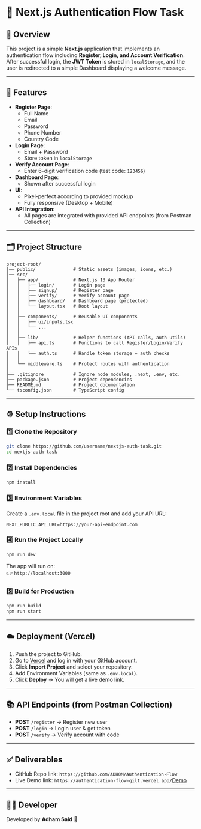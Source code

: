 # 🦷 Next.js Authentication Flow Task

## 📌 Overview

This project is a simple **Next.js** application that implements an authentication flow including **Register, Login, and Account Verification**.  
After successful login, the **JWT Token** is stored in `localStorage`, and the user is redirected to a simple Dashboard displaying a welcome message.

---

## 🚀 Features

- **Register Page**:
  - Full Name
  - Email
  - Password
  - Phone Number
  - Country Code
- **Login Page**:
  - Email + Password
  - Store token in `localStorage`
- **Verify Account Page**:
  - Enter 6-digit verification code (test code: `123456`)
- **Dashboard Page**:
  - Shown after successful login
- **UI**:
  - Pixel-perfect according to provided mockup
  - Fully responsive (Desktop + Mobile)
- **API Integration**:
  - All pages are integrated with provided API endpoints (from Postman Collection)

---

## 🗂 Project Structure

```
project-root/
│── public/              # Static assets (images, icons, etc.)
│── src/
│   ├── app/             # Next.js 13 App Router
│   │   ├── login/       # Login page
│   │   ├── signup/      # Register page
│   │   ├── verify/      # Verify account page
│   │   ├── dashboard/   # Dashboard page (protected)
│   │   └── layout.tsx   # Root layout
│   │
│   ├── components/      # Reusable UI components
│   │   ├── ui/inputs.tsx
│   │   └── ...
│   │
│   ├── lib/             # Helper functions (API calls, auth utils)
│   │   ├── api.ts       # Functions to call Register/Login/Verify APIs
│   │   └── auth.ts      # Handle token storage + auth checks
│   │
│   └── middleware.ts    # Protect routes with authentication
│
├── .gitignore           # Ignore node_modules, .next, .env, etc.
├── package.json         # Project dependencies
├── README.md            # Project documentation
└── tsconfig.json        # TypeScript config
```

---

## ⚙️ Setup Instructions

### 1️⃣ Clone the Repository

```bash
git clone https://github.com/username/nextjs-auth-task.git
cd nextjs-auth-task
```

### 2️⃣ Install Dependencies

```bash
npm install
```

### 3️⃣ Environment Variables

Create a `.env.local` file in the project root and add your API URL:

```
NEXT_PUBLIC_API_URL=https://your-api-endpoint.com
```

### 4️⃣ Run the Project Locally

```bash
npm run dev
```

The app will run on:  
👉 `http://localhost:3000`

### 5️⃣ Build for Production

```bash
npm run build
npm run start
```

---

## ☁️ Deployment (Vercel)

1. Push the project to GitHub.
2. Go to [Vercel](https://vercel.com/) and log in with your GitHub account.
3. Click **Import Project** and select your repository.
4. Add Environment Variables (same as `.env.local`).
5. Click **Deploy** → You will get a live demo link.

---

## 📚 API Endpoints (from Postman Collection)

- **POST** `/register` → Register new user
- **POST** `/login` → Login user & get token
- **POST** `/verify` → Verify account with code

---

## ✅ Deliverables

- GitHub Repo link: `https://github.com/ADH0M/Authentication-Flow`
- Live Demo link: `https://authentication-flow-gilt.vercel.app/`[Demo](https://authentication-flow-gilt.vercel.app/)

---

## 👨‍💻 Developer

Developed by **Adham Said** 🚀
